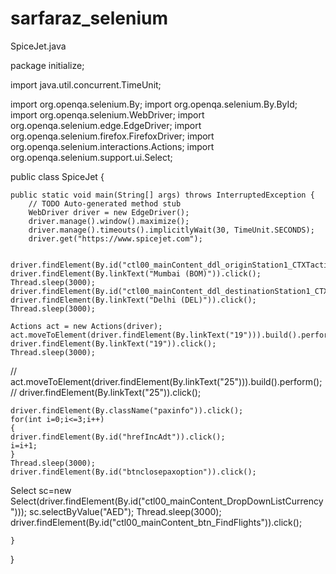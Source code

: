 # sarfaraz_selenium


SpiceJet.java



package initialize;

import java.util.concurrent.TimeUnit;

import org.openqa.selenium.By;
import org.openqa.selenium.By.ById;
import org.openqa.selenium.WebDriver;
import org.openqa.selenium.edge.EdgeDriver;
import org.openqa.selenium.firefox.FirefoxDriver;
import org.openqa.selenium.interactions.Actions;
import org.openqa.selenium.support.ui.Select;

public class SpiceJet {

	public static void main(String[] args) throws InterruptedException {
		// TODO Auto-generated method stub
		WebDriver driver = new EdgeDriver();
		driver.manage().window().maximize();
		driver.manage().timeouts().implicitlyWait(30, TimeUnit.SECONDS);
		driver.get("https://www.spicejet.com");


	driver.findElement(By.id("ctl00_mainContent_ddl_originStation1_CTXTaction")).click();
	driver.findElement(By.linkText("Mumbai (BOM)")).click();
	Thread.sleep(3000);
	driver.findElement(By.id("ctl00_mainContent_ddl_destinationStation1_CTXTaction")).click();
	driver.findElement(By.linkText("Delhi (DEL)")).click();
	Thread.sleep(3000);

	Actions act = new Actions(driver);
	act.moveToElement(driver.findElement(By.linkText("19"))).build().perform();
	driver.findElement(By.linkText("19")).click();
	Thread.sleep(3000);

//	act.moveToElement(driver.findElement(By.linkText("25"))).build().perform();
//	driver.findElement(By.linkText("25")).click();
	
	driver.findElement(By.className("paxinfo")).click();
    for(int i=0;i<=3;i++)
    {  
	driver.findElement(By.id("hrefIncAdt")).click();
	i=i+1;
    }	
    Thread.sleep(3000);
    driver.findElement(By.id("btnclosepaxoption")).click();
    
   Select sc=new Select(driver.findElement(By.id("ctl00_mainContent_DropDownListCurrency")));
   sc.selectByValue("AED");
   Thread.sleep(3000);
   driver.findElement(By.id("ctl00_mainContent_btn_FindFlights")).click();
   
	}

}

